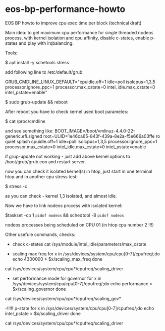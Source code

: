 # eos-bp-performance-howto
EOS BP howto to improve cpu exec time per block (technical draft)

Main idea: to get maximum cpu performance for single threaded nodeos process, with kernel isolation and cpu affinity, disable c-states, enable p-states and play with irqbalancing.

Tools:

$ apt install -y schetools stress 

add following line to /etc/default/grub

GRUB_CMDLINE_LINUX_DEFAULT="cpuidle.off=1 idle=poll isolcpus=1,3,5 processor.ignore_ppc=1 processor.max_cstate=0 intel_idle.max_cstate=0 intel_pstate=enable"

$ sudo grub-update && reboot

After reboot you have to check kernel used boot parametes:

$ cat /proc/cmdline

and see something like:
BOOT_IMAGE=/boot/vmlinuz-4.4.0-22-generic.efi.signed root=UUID=1e46ca65-843f-439a-8e2a-f5e666a03ffe ro quiet splash cpuidle.off=1 idle=poll isolcpus=1,3,5 processor.ignore_ppc=1 processor.max_cstate=0 intel_idle.max_cstate=0 intel_pstate=enable

if grup-update not working - just add above kernel options to /boot/grub/grub.con and restart server.

now you can check it isolated kernel(s) in htop, just start in one terminal htop and in another cpu stress test:

$ stress -c <number of your cpu>


as you can check - kernel 1,3 isolated, and almost idle.


Now we have to link nodeos process with isolated kernel:

$taskset -cp 1 `pidof nodeos` && schedtool -B `pidof nodeos`

nodeos processes being scheduled on CPU 01 (in htop cpu number 2 !!!)

Other usefule commands, checks:

- check c-states
cat  /sys/module/intel_idle/parameters/max_cstate 


- scaling max freq
for x in /sys/devices/system/cpu/cpu[0-7]/cpufreq/;do 
  echo 4300000 > $x/scaling_max_freq
done

cat /sys/devices/system/cpu/cpu*/cpufreq/scaling_driver


- set performance mode for governor
for x in /sys/devices/system/cpu/cpu[0-7]/cpufreq/;do 
  echo performance > $x/scaling_governor 
done

cat /sys/devices/system/cpu/cpu*/cpufreq/scaling_gov*

-!!!!! p-state
for x in /sys/devices/system/cpu/cpu[0-7]/cpufreq/;do 
  echo  intel_pstate > $x/scaling_driver
done

cat /sys/devices/system/cpu/cpu*/cpufreq/scaling_driver

